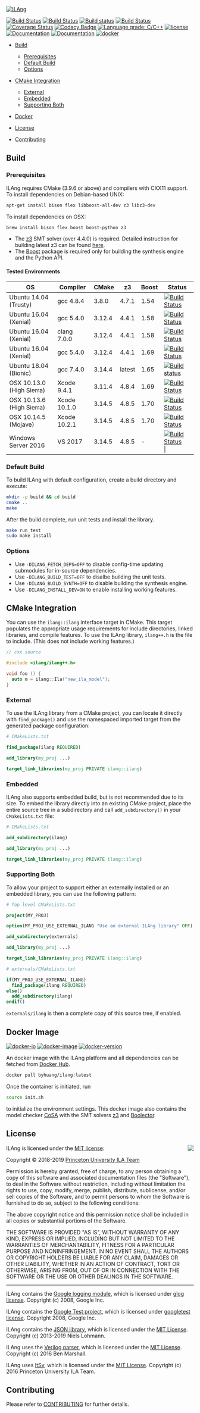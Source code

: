 [![ILAng](https://raw.githubusercontent.com/Bo-Yuan-Huang/ILAng/master/docs/pics/ilang-logo.png)](https://bo-yuan-huang.gitbook.io/ilang/)

[![Build Status](https://travis-ci.org/Bo-Yuan-Huang/ILAng.svg?branch=master)](https://travis-ci.org/Bo-Yuan-Huang/ILAng)
[![Build Status](https://semaphoreci.com/api/v1/bo-yuan-huang/ilang/branches/master/shields_badge.svg)](https://semaphoreci.com/bo-yuan-huang/ilang)
[![Build status](https://ci.appveyor.com/api/projects/status/cwhlq09513art6hw/branch/master?svg=true)](https://ci.appveyor.com/project/Bo-Yuan-Huang/ilang/branch/master)
[![Build Status](https://dev.azure.com/byhuang/ILAng/_apis/build/status/Bo-Yuan-Huang.ILAng?branchName=master)](https://dev.azure.com/byhuang/ILAng/_build/latest?definitionId=1&branchName=master)
[![Coverage Status](https://coveralls.io/repos/github/Bo-Yuan-Huang/ILAng/badge.svg?branch=master)](https://coveralls.io/github/Bo-Yuan-Huang/ILAng?branch=master)
[![Codacy Badge](https://api.codacy.com/project/badge/Grade/b120e2527cc04d4aacd1dc11581e2f30)](https://www.codacy.com/app/Bo-Yuan-Huang/ILAng?utm_source=github.com&utm_medium=referral&utm_content=Bo-Yuan-Huang/ILAng&utm_campaign=Badge_Grade)
[![Language grade: C/C++](https://img.shields.io/lgtm/grade/cpp/g/Bo-Yuan-Huang/ILAng.svg?logo=lgtm&logoWidth=18)](https://lgtm.com/projects/g/Bo-Yuan-Huang/ILAng/context:cpp)
[![license](https://img.shields.io/github/license/bo-yuan-huang/ilang.svg?style=flat)](https://github.com/Bo-Yuan-Huang/ILA-Tools/blob/master/LICENSE)
[![Documentation](https://img.shields.io/badge/docs-manual-blue.svg)](https://bo-yuan-huang.gitbook.io/ilang/)
[![Documentation](https://img.shields.io/badge/docs-doxygen-blue.svg)](https://bo-yuan-huang.github.io/ILAng-Doc/doxygen-output-html/namespaceilang.html)
[![docker](https://images.microbadger.com/badges/image/byhuang/ilang.svg)](https://hub.docker.com/r/byhuang/ilang)

-   [Build](#build)
    -   [Prerequisites](#prerequisites)
    -   [Default Build](#default-build)
    -   [Options](#options)

-   [CMake Integration](#cmake-integration)
    -   [External](#external)
    -   [Embedded](#embedded)
    -   [Supporting Both](#supporting-both)

-   [Docker](#docker-image)

-   [License](#license)

-   [Contributing](#contributing)

## Build

### Prerequisites

ILAng requires CMake (3.9.6 or above) and compilers with CXX11 support.
To install dependencies on Debian-based UNIX:

```bash
apt-get install bison flex libboost-all-dev z3 libz3-dev
```

To install dependencies on OSX:

```bash
brew install bison flex boost boost-python z3
```

-   The [z3](https://github.com/Z3Prover/z3) SMT solver (over 4.4.0) is required. Detailed instruction for building latest z3 can be found [here](https://github.com/Z3prover/z3#building-z3-using-make-and-gccclang).
-   The [Boost](https://www.boost.org) package is required only for building the synthesis engine and the Python API. 

#### Tested Environments

| OS                        | Compiler     | CMake  | z3     | Boost | Status                                                                                                                                                                                                 |
| ------------------------- | ------------ | ------ | ------ | ----- | ------------------------------------------------------------------------------------------------------------------------------------------------------------------------------------------------------ |
| Ubuntu 14.04 (Trusty)     | gcc 4.8.4    | 3.8.0  | 4.7.1  | 1.54  | [![Build Status](https://semaphoreci.com/api/v1/bo-yuan-huang/ilang/branches/master/shields_badge.svg)](https://semaphoreci.com/bo-yuan-huang/ilang)                                                   |
| Ubuntu 16.04 (Xenial)     | gcc 5.4.0    | 3.12.4 | 4.4.1  | 1.58  | [![Build Status](https://travis-ci.org/Bo-Yuan-Huang/ILAng.svg?branch=master)](https://travis-ci.org/Bo-Yuan-Huang/ILAng)                                                                              |
| Ubuntu 16.04 (Xenial)     | clang 7.0.0  | 3.12.4 | 4.4.1  | 1.58  | [![Build Status](https://travis-ci.org/Bo-Yuan-Huang/ILAng.svg?branch=master)](https://travis-ci.org/Bo-Yuan-Huang/ILAng)                                                                              |
| Ubuntu 16.04 (Xenial)     | gcc 5.4.0    | 3.12.4 | 4.4.1  | 1.69  | [![Build Status](https://dev.azure.com/byhuang/ILAng/_apis/build/status/Bo-Yuan-Huang.ILAng?branchName=master)](https://dev.azure.com/byhuang/ILAng/_build/latest?definitionId=1&branchName=master)    |
| Ubuntu 18.04 (Bionic)     | gcc 7.4.0    | 3.14.4 | latest | 1.65  | [![Build status](https://ci.appveyor.com/api/projects/status/cwhlq09513art6hw/branch/master?svg=true)](https://ci.appveyor.com/project/Bo-Yuan-Huang/ilang/branch/master)                              |
| OSX 10.13.0 (High Sierra) | Xcode 9.4.1  | 3.11.4 | 4.8.4  | 1.69  | [![Build Status](https://travis-ci.org/Bo-Yuan-Huang/ILAng.svg?branch=master)](https://travis-ci.org/Bo-Yuan-Huang/ILAng)                                                                              |
| OSX 10.13.6 (High Sierra) | Xcode 10.1.0 | 3.14.5 | 4.8.5  | 1.70  | [![Build Status](https://dev.azure.com/byhuang/ILAng/_apis/build/status/Bo-Yuan-Huang.ILAng?branchName=master)](https://dev.azure.com/byhuang/ILAng/_build/latest?definitionId=1&branchName=master)    |
| OSX 10.14.5 (Mojave)      | Xcode 10.2.1 | 3.14.5 | 4.8.5  | 1.70  | [![Build Status](https://dev.azure.com/byhuang/ILAng/_apis/build/status/Bo-Yuan-Huang.ILAng?branchName=master)](https://dev.azure.com/byhuang/ILAng/_build/latest?definitionId=1&branchName=master)    |
| Windows Server 2016       | VS 2017      | 3.14.5 | 4.8.5  | -     | [![Build Status](https://dev.azure.com/byhuang/ILAng/_apis/build/status/Bo-Yuan-Huang.ILAng?branchName=master)](https://dev.azure.com/byhuang/ILAng/_build/latest?definitionId=1&branchName=master) \| |

### Default Build

To build ILAng with default configuration, create a build directory and execute:

```bash
mkdir -p build && cd build
cmake .. 
make
```

After the build complete, run unit tests and install the library. 

```bash
make run_test
sudo make install
```

### Options

-   Use `-DILANG_FETCH_DEPS=OFF` to disable config-time updating submodules for in-source dependencies.
-   Use `-DILANG_BUILD_TEST=OFF` to disalbe building the unit tests.
-   Use `-DILANG_BUILD_SYNTH=OFF` to disable building the synthesis engine. 
-   Use `-DILANG_INSTALL_DEV=ON` to enable installing working features. 

## CMake Integration

You can use the `ilang::ilang` interface target in CMake. 
This target populates the appropriate usage requirements for include directories, linked libraries, and compile features. 
To use the ILAng library, `ilang++.h` is the file to include. 
(This does not include working features.)

```c++
// cxx source

#include <ilang/ilang++.h>

void foo () {
  auto m = ilang::Ila("new_ila_model");
}
```

### External

To use the ILAng library from a CMake project, you can locate it directly with `find_package()` and use the namespaced imported target from the generated package configuration:

```cmake
# CMakeLists.txt

find_package(ilang REQUIRED)

add_library(my_proj ...)

target_link_libraries(my_proj PRIVATE ilang::ilang)
```

### Embedded

ILAng also supports embedded build, but is not recommended due to its size. 
To embed the library directly into an existing CMake project, place the entire source tree in a subdirectory and call `add_subdirectory()` in your `CMakeLists.txt` file:

```cmake
# CMakeLists.txt

add_subdirectory(ilang)

add_library(my_proj ...)

target_link_libraries(my_proj PRIVATE ilang::ilang)
```

### Supporting Both

To allow your project to support either an externally installed or an embedded library, you can use the following pattern:

```cmake
# Top level CMakeLists.txt

project(MY_PROJ)

option(MY_PROJ_USE_EXTERNAL_ILANG "Use an external ILAng library" OFF)

add_subdirectory(externals)

add_library(my_proj ...)

target_link_libraries(my_proj PRIVATE ilang::ilang)
```

```cmake
# externals/CMakeLists.txt

if(MY_PROJ_USE_EXTERNAL_ILANG)
  find_package(ilang REQUIRED)
else()
  add_subdirectory(ilang)
endif()
```

`externals/ilang` is then a complete copy of this source tree, if enabled.

## Docker Image

[![docker-io](http://dockeri.co/image/byhuang/ilang)](https://hub.docker.com/r/byhuang/ilang)
[![docker-image](https://images.microbadger.com/badges/image/byhuang/ilang.svg)](https://microbadger.com/images/byhuang/ilang "Get your own image badge on microbadger.com")
[![docker-version](https://images.microbadger.com/badges/version/byhuang/ilang.svg)](https://microbadger.com/images/byhuang/ilang "Get your own version badge on microbadger.com")

An docker image with the ILAng platform and all dependencies can be fetched from [Docker Hub](https://hub.docker.com/r/byhuang/ilang).

```bash
docker pull byhuang/ilang:latest
```

Once the container is initiated, run 

```bash
source init.sh
```

to initialize the environment settings. 
This docker image also contains the model checker [CoSA](https://github.com/cristian-mattarei/CoSA) with the SMT solvers [z3](https://github.com/Z3Prover/z3) and [Boolector](https://github.com/Boolector/boolector).

## License

<img align="right" src="http://opensource.org/trademarks/opensource/OSI-Approved-License-100x137.png">

ILAng is licensed under the [MIT license](https://opensource.org/licenses/MIT):

Copyright © 2018-2019 [Princeton University ILA Team](https://sites.google.com/view/princeton-malik-group/people)

Permission is hereby granted, free of charge, to any person obtaining a copy
of this software and associated documentation files (the "Software"), to deal
in the Software without restriction, including without limitation the rights
to use, copy, modify, merge, publish, distribute, sublicense, and/or sell
copies of the Software, and to permit persons to whom the Software is
furnished to do so, subject to the following conditions:

The above copyright notice and this permission notice shall be included in all
copies or substantial portions of the Software.

THE SOFTWARE IS PROVIDED "AS IS", WITHOUT WARRANTY OF ANY KIND, EXPRESS OR
IMPLIED, INCLUDING BUT NOT LIMITED TO THE WARRANTIES OF MERCHANTABILITY,
FITNESS FOR A PARTICULAR PURPOSE AND NONINFRINGEMENT. IN NO EVENT SHALL THE
AUTHORS OR COPYRIGHT HOLDERS BE LIABLE FOR ANY CLAIM, DAMAGES OR OTHER
LIABILITY, WHETHER IN AN ACTION OF CONTRACT, TORT OR OTHERWISE, ARISING FROM,
OUT OF OR IN CONNECTION WITH THE SOFTWARE OR THE USE OR OTHER DEALINGS IN THE
SOFTWARE.

* * *

ILAng contains the [Google logging module](https://github.com/google/glog), which is licensed under [glog license](extern/glog/COPYING).
Copyright (c) 2008, Google Inc.

ILAng contains the [Google Test project](https://github.com/google/googletest), which is licensed under [googletest license](extern/googletest/LICENSE).
Copyright 2008, Google Inc.

ILAng contains the [JSON library](https://github.com/nlohmann/json), which is licensed under the [MIT License](https://github.com/nlohmann/json/blob/develop/LICENSE.MIT). 
Copyright (c) 2013-2019 Niels Lohmann.

ILAng uses the [Verilog parser](https://github.com/ben-marshall/verilog-parser), which is licensed under the [MIT License](https://github.com/ben-marshall/verilog-parser/blob/master/LICENSE.txt).
Copyright (c) 2016 Ben Marshall.

ILAng uses [ItSy](https://github.com/PrincetonUniversity/ItSy), which is licensed under the [MIT License](https://github.com/PrincetonUniversity/ItSy/blob/master/LICENSE).
Copyright (c) 2016 Princeton University ILA Team.

## Contributing

Please refer to [CONTRIBUTING](docs/CONTRIBUTING.md) for further details. 
